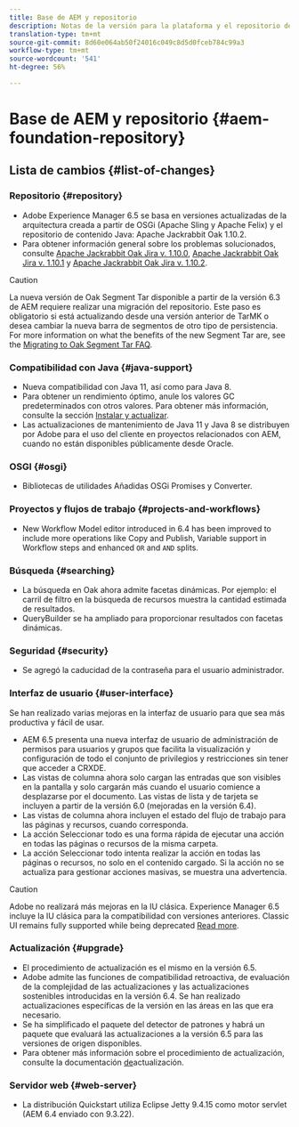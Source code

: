 ```yaml
---
title: Base de AEM y repositorio
description: Notas de la versión para la plataforma y el repositorio de Adobe Experience Manager.
translation-type: tm+mt
source-git-commit: 8d60e064ab50f24016c049c8d5d0fceb784c99a3
workflow-type: tm+mt
source-wordcount: '541'
ht-degree: 56%

---
```



# Base de AEM y repositorio {#aem-foundation-repository}

## Lista de cambios {#list-of-changes}

### Repositorio {#repository}

* Adobe Experience Manager 6.5 se basa en versiones actualizadas de la arquitectura creada a partir de OSGi (Apache Sling y Apache Felix) y el repositorio de contenido Java: Apache Jackrabbit Oak 1.10.2.
* Para obtener información general sobre los problemas solucionados, consulte [Apache Jackrabbit Oak Jira v. 1.10.0](https://archive.apache.org/dist/jackrabbit/oak/1.10.0/RELEASE-NOTES.txt), [Apache Jackrabbit Oak Jira v. 1.10.1](https://archive.apache.org/dist/jackrabbit/oak/1.10.1/RELEASE-NOTES.txt) y [Apache Jackrabbit Oak Jira v. 1.10.2](https://archive.apache.org/dist/jackrabbit/oak/1.10.2/RELEASE-NOTES.txt).

>[!CAUTION]
>
>La nueva versión de Oak Segment Tar disponible a partir de la versión 6.3 de AEM requiere realizar una migración del repositorio. Este paso es obligatorio si está actualizando desde una versión anterior de TarMK o desea cambiar la nueva barra de segmentos de otro tipo de persistencia. For more information on what the benefits of the new Segment Tar are, see the [Migrating to Oak Segment Tar FAQ](/help/sites-deploying/revision-cleanup.md#migrating-to-oak-segment-tar).

### Compatibilidad con Java {#java-support}

* Nueva compatibilidad con Java 11, así como para Java 8.
* Para obtener un rendimiento óptimo, anule los valores GC predeterminados con otros valores. Para obtener más información, consulte la sección [Instalar y actualizar](/help/sites-deploying/custom-standalone-install.md).
* Las actualizaciones de mantenimiento de Java 11 y Java 8 se distribuyen por Adobe para el uso del cliente en proyectos relacionados con AEM, cuando no están disponibles públicamente desde Oracle.

### OSGI {#osgi}

* Bibliotecas de utilidades Añadidas OSGi Promises y Converter.

### Proyectos y flujos de trabajo {#projects-and-workflows}

* New Workflow Model editor introduced in 6.4 has been improved to include more operations like Copy and Publish, Variable support in Workflow steps and enhanced `OR` and `AND` splits.

### Búsqueda {#searching}

* La búsqueda en Oak ahora admite facetas dinámicas. Por ejemplo: el carril de filtro en la búsqueda de recursos muestra la cantidad estimada de resultados.
* QueryBuilder se ha ampliado para proporcionar resultados con facetas dinámicas.

### Seguridad {#security}

* Se agregó la caducidad de la contraseña para el usuario administrador.

### Interfaz de usuario {#user-interface}

Se han realizado varias mejoras en la interfaz de usuario para que sea más productiva y fácil de usar.

* AEM 6.5 presenta una nueva interfaz de usuario de administración de permisos para usuarios y grupos que facilita la visualización y configuración de todo el conjunto de privilegios y restricciones sin tener que acceder a CRXDE.
* Las vistas de columna ahora solo cargan las entradas que son visibles en la pantalla y solo cargarán más cuando el usuario comience a desplazarse por el documento. Las vistas de lista y de tarjeta se incluyen a partir de la versión 6.0 (mejoradas en la versión 6.4).
* Las vistas de columna ahora incluyen el estado del flujo de trabajo para las páginas y recursos, cuando corresponda.
* La acción Seleccionar todo es una forma rápida de ejecutar una acción en todas las páginas o recursos de la misma carpeta.
* La acción Seleccionar todo intenta realizar la acción en todas las páginas o recursos, no solo en el contenido cargado. Si la acción no se actualiza para gestionar acciones masivas, se muestra una advertencia.

>[!CAUTION]
>
>Adobe no realizará más mejoras en la IU clásica. Experience Manager 6.5 incluye la IU clásica para la compatibilidad con versiones anteriores. Classic UI remains fully supported while being deprecated [Read more](/help/sites-deploying/ui-recommendations.md).

### Actualización {#upgrade}

* El procedimiento de actualización es el mismo en la versión 6.5.
* Adobe admite las funciones de compatibilidad retroactiva, de evaluación de la complejidad de las actualizaciones y las actualizaciones sostenibles introducidas en la versión 6.4. Se han realizado actualizaciones específicas de la versión en las áreas en las que era necesario.
* Se ha simplificado el paquete del detector de patrones y habrá un paquete que evaluará las actualizaciones a la versión 6.5 para las versiones de origen disponibles.
* Para obtener más información sobre el procedimiento de actualización, consulte la documentación [de](/help/sites-deploying/upgrade.md)actualización.

### Servidor web {#web-server}

* La distribución Quickstart utiliza Eclipse Jetty 9.4.15 como motor servlet (AEM 6.4 enviado con 9.3.22).
